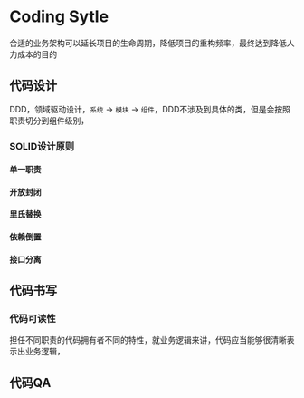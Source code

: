 # Coding Sytle

合适的业务架构可以延长项目的生命周期，降低项目的重构频率，最终达到降低人力成本的目的







## 代码设计

DDD，领域驱动设计，```系统``` -> ```模块``` -> ```组件```，DDD不涉及到具体的类，但是会按照职责切分到组件级别，



### SOLID设计原则



#### 单一职责



#### 开放封闭



#### 里氏替换





#### 依赖倒置





#### 接口分离





## 代码书写





### 代码可读性

担任不同职责的代码拥有者不同的特性，就业务逻辑来讲，代码应当能够很清晰表示出业务逻辑，











## 代码QA

